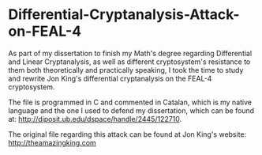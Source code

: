 # Differential-Cryptanalysis-Attack-on-FEAL-4
As part of my dissertation to finish my Math's degree regarding Differential and Linear Cryptanalysis, as well as different cryptosystem's resistance to them both theoretically and practically speaking, I took the time to study and rewrite Jon King's differential cryptanalysis on the FEAL-4 cryptosystem. 

The file is programmed in C and commented in Catalan, which is my native language and the one I used to defend my dissertation, which can be found at: http://diposit.ub.edu/dspace/handle/2445/122710. 

The original file regarding this attack can be found at Jon King's website: http://theamazingking.com
